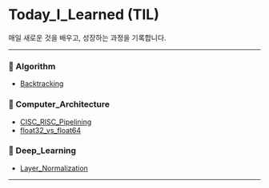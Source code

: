 # Today_I_Learned (TIL)

매일 새로운 것을 배우고, 성장하는 과정을 기록합니다.

---
### 📂 Algorithm
- [Backtracking](Algorithm/Backtracking.md)

### 📂 Computer_Architecture
- [CISC_RISC_Pipelining](Computer_Architecture/CISC_RISC_Pipelining.md)
- [float32_vs_float64](Computer_Architecture/float32_vs_float64.md)

### 📂 Deep_Learning
- [Layer_Normalization](Deep_Learning/Layer_Normalization.md)

---
